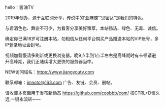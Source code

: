 hello！酱油TV

2019年创办，源于互联网分享，传说中的‘亚麻蝶’“思密达”是我们的特色。

与君酒色也、舞姿不可少，为看客分享美好臻萃，本站畅洁、绿色、无毒、诚信。 

确定你已满18岁可注册本站，勿相信从任何平台购买产品赠送本站的VIP账号，多IP登录地址会封号。

视频加载慢请多刷新或更换浏览器，晚9点半到1点半左右是高峰期时有卡顿请避开高峰期，我们正陆续增大更快的服务器当中。

NEW访问域名：https://www.jiangyoutv.com

联系邮箱：imnoto@163.com 广告、友链、会员、删帖。

请收藏本页面用于发布新动态 https://github.com/coobbb/com/ 按CTRL+D恒久远,一键永流转~~~ 
                                                                                     
